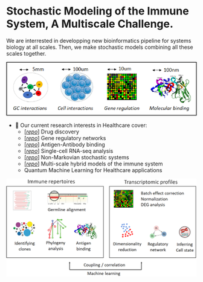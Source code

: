 
# Stochastic Modeling of the Immune System, A Multiscale Challenge.
We are interrested in developping new bioinformatics pipeline for systems biology at all scales. Then, we make stochastic models combining all these scales together.

<p align="left">
  <img src="https://github.com/AI-SysBio/.github/blob/main/profile/Multiscale.png" width=700>
</p>

* 🔭  Our current research interests in Healthcare cover:
  * [[*repo*]](https://github.com/Aurelien-Pelissier/RA-drug-discovery) Drug discovery
  * [[*repo*]](https://github.com/Aurelien-Pelissier/RA-drug-discovery) Gene regulatory networks
  * [[*repo*]](https://github.com/Aurelien-Pelissier/Ab-binding) Antigen-Antibody binding
  * [[*repo*]](https://github.com/Aurelien-Pelissier/cdiversity) Single-cell RNA-seq analysis
  * [[*repo*]](https://github.com/Aurelien-Pelissier/REGIR) Non-Markovian stochastic systems
  * [[*repo*]](https://github.com/Aurelien-Pelissier/Germinal-Center) Multi-scale hybrid models of the immune system
  * Quantum Machine Learning for Healthcare applications
 
<p align="left">
  <img src="https://github.com/AI-SysBio/.github/blob/main/profile/bioinfo.png" width=700>
</p>
